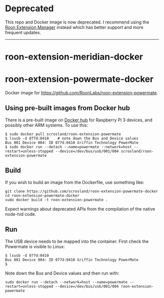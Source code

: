 # Deprecated

This repo and Docker image is now deprecated. I recommend using the [Roon Extension Manager][] instead which has better support and more frequent updates.

[Roon Extension Manager]: https://github.com/TheAppgineer/roon-extension-manager

<hr>

# roon-extension-meridian-docker
# roon-extension-powermate-docker
Docker image for https://github.com/RoonLabs/roon-extension-powermate.

## Using pre-built images from Docker hub

There is a pre-built image on [Docker hub][] for Raspberry Pi 3 devices, and possibly other ARM systems. To use this:
```
$ sudo docker pull scrosland/roon-extension-powermate
$ lsusb -d 077d:0410    # note down the Bus and Device values
Bus 001 Device 004: ID 077d:0410 Griffin Technology PowerMate
$ sudo docker run --detach --name=powermate --network=host --restart=unless-stopped --device=/dev/bus/usb/001/004 scrosland/roon-extension-powermate
```
[Docker hub]: https://hub.docker.com/r/scrosland/roon-extension-powermate

## Build

If you wish to build an image from the Dockerfile, use something like:

```
git clone https://github.com/scrosland/roon-extension-powermate-docker
cd roon-extension-powermate-docker
sudo docker build -t roon-extension-powermate .
```

Expect warnings about deprecated APIs from the compilation of the native node-hid code.

## Run

The USB device needs to be mapped into the container. First check the Powermate is visible to Linux:

```
$ lsusb -d 077d:0410
Bus 001 Device 004: ID 077d:0410 Griffin Technology PowerMate
$ 
```

Note down the Bus and Device values and then run with:

```
sudo docker run --detach --network=host --name=powermate --restart=unless-stopped --device=/dev/bus/usb/001/004 roon-extension-powermate
```
